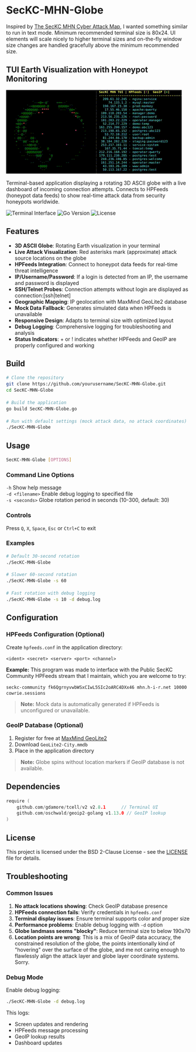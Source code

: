 # SecKC-MHN-Globe

Inspired by [The SecKC MHN Cyber Attack Map](https://mhn.h-i-r.net/dash), I wanted something similar to run in text mode. Minimum recommended terminal size is 80x24. UI elements will scale nicely to higher terminal sizes and on-the-fly window size changes are handled gracefully above the minimum recommended size.

## TUI Earth Visualization with Honeypot Monitoring
![SecKC-MHN-Globe Animation](animation.gif)

Terminal-based application displaying a rotating 3D ASCII globe with a live dashboard of incoming connection attempts. Connects to HPFeeds (honeypot data feeds) to show real-time attack data from security honeypots worldwide. 

![Terminal Interface](https://img.shields.io/badge/Interface-Terminal%20TUI-green)
![Go Version](https://img.shields.io/badge/Go-1.24.5-blue)
![License](https://img.shields.io/badge/License-BSD%202--Clause-blue)

## Features

- **3D ASCII Globe**: Rotating Earth visualization in your terminal
- **Live Attack Visualization**: Red asterisks mark (approximate) attack source locations on the globe
- **HPFeeds Integration**: Connect to honeypot data feeds for real-time threat intelligence
- **IP/Username/Password**: If a login is detected from an IP, the username and password is displayed
- **SSH/Telnet Probes**: Connection attempts without login are displayed as connection:[ssh|telnet]
- **Geographic Mapping**: IP geolocation with MaxMind GeoLite2 database
- **Mock Data Fallback**: Generates simulated data when HPFeeds is unavailable
- **Responsive Design**: Adapts to terminal size with optimized layout
- **Debug Logging**: Comprehensive logging for troubleshooting and analysis
- **Status Indicators**: + or ! indicates whether HPFeeds and GeoIP are properly configured and working

## Build

```bash
# Clone the repository
git clone https://github.com/yourusername/SecKC-MHN-Globe.git
cd SecKC-MHN-Globe

# Build the application
go build SecKC-MHN-Globe.go

# Run with default settings (mock attack data, no attack coordinates)
./SecKC-MHN-Globe
```

## Usage

```bash
SecKC-MHN-Globe [OPTIONS]
```

### Command Line Options

 `-h`  Show help message   
 `-d <filename>`  Enable debug logging to specified file   
 `-s <seconds>`  Globe rotation period in seconds (10-300, default: 30)   

### Controls

Press `Q`, `X`, `Space`, `Esc` or `Ctrl+C` to exit

### Examples

```bash
# Default 30-second rotation
./SecKC-MHN-Globe

# Slower 60-second rotation
./SecKC-MHN-Globe -s 60

# Fast rotation with debug logging
./SecKC-MHN-Globe -s 10 -d debug.log
```

## Configuration

### HPFeeds Configuration (Optional)

Create `hpfeeds.conf` in the application directory:

```
<ident> <secret> <server> <port> <channel>
```

**Example:**
This program was made to interface with the Public SecKC Community HPFeeds stream that I maintain, which you are welcome to try:
```
seckc-community fk6QgrnyvwbWSxCIwL5SIc2oARC4DXx46 mhn.h-i-r.net 10000 cowrie.sessions
```

> **Note:** Mock data is automatically generated if HPFeeds is unconfigured or unavailable.

### GeoIP Database (Optional)

1. Register for free at [MaxMind GeoLite2](https://www.maxmind.com/en/geolite2/signup)
2. Download `GeoLite2-City.mmdb`
3. Place in the application directory

> **Note:** Globe spins without location markers if GeoIP database is not available.

## Dependencies

```go
require (
    github.com/gdamore/tcell/v2 v2.8.1      // Terminal UI
    github.com/oschwald/geoip2-golang v1.13.0 // GeoIP lookup
)
```

## License

This project is licensed under the BSD 2-Clause License - see the [LICENSE](LICENSE) file for details.

## Troubleshooting

### Common Issues

1. **No attack locations showing**: Check GeoIP database presence
2. **HPFeeds connection fails**: Verify credentials in `hpfeeds.conf`
3. **Terminal display issues**: Ensure terminal supports color and proper size
4. **Performance problems**: Enable debug logging with `-d` option
5. **Globe landmass seems "blocky"**: Reduce terminal size to below 190x70
6. **Location points are wrong**: This is a mix of GeoIP data accuracy, the constrained resolution of the globe, the points intentionally kind of "hovering" over the surface of the globe, and me not caring enough to flawlessly align the attack layer and globe layer coordinate systems. Sorry.

### Debug Mode

Enable debug logging:
```bash
./SecKC-MHN-Globe -d debug.log
```

This logs:
- Screen updates and rendering
- HPFeeds message processing
- GeoIP lookup results
- Dashboard updates
